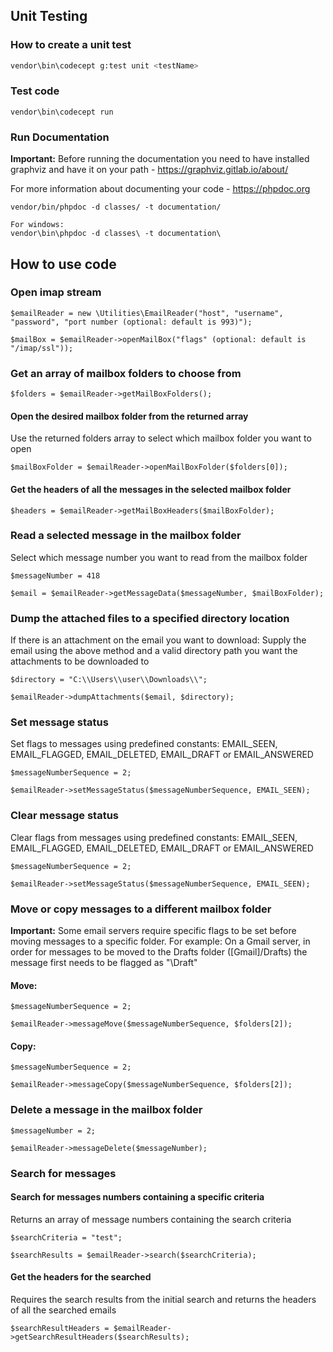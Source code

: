 ## Unit Testing


### How to create a unit test
```sh
vendor\bin\codecept g:test unit <testName>
```

### Test code
```
vendor\bin\codecept run

```

### Run Documentation

**Important:** Before running the documentation you need to have installed graphviz and have it on your path -
https://graphviz.gitlab.io/about/

For more information about documenting your code - https://phpdoc.org

```
vendor/bin/phpdoc -d classes/ -t documentation/

For windows:
vendor\bin\phpdoc -d classes\ -t documentation\
```

## How to use code
### Open imap stream
```
$emailReader = new \Utilities\EmailReader("host", "username", "password", "port number (optional: default is 993)");

$mailBox = $emailReader->openMailBox("flags" (optional: default is "/imap/ssl"));
```

### Get an array of mailbox folders to choose from
```
$folders = $emailReader->getMailBoxFolders();
```

#### Open the desired mailbox folder from the returned array
Use the returned folders array to select which mailbox folder you want to open
```
$mailBoxFolder = $emailReader->openMailBoxFolder($folders[0]);
```

#### Get the headers of all the messages in the selected mailbox folder
```
$headers = $emailReader->getMailBoxHeaders($mailBoxFolder);
```

### Read a selected message in the mailbox folder
Select which message number you want to read from the mailbox folder
```
$messageNumber = 418

$email = $emailReader->getMessageData($messageNumber, $mailBoxFolder);
```

### Dump the attached files to a specified directory location
If there is an attachment on the email you want to download: 
Supply the email using the above method and a valid directory path you want the attachments to be downloaded to
```
$directory = "C:\\Users\\user\\Downloads\\";

$emailReader->dumpAttachments($email, $directory);
```

### Set message status
Set flags to messages using predefined constants:
EMAIL_SEEN, EMAIL_FLAGGED, EMAIL_DELETED, EMAIL_DRAFT or EMAIL_ANSWERED
```
$messageNumberSequence = 2;

$emailReader->setMessageStatus($messageNumberSequence, EMAIL_SEEN);
```

### Clear message status
Clear flags from messages using predefined constants:
EMAIL_SEEN, EMAIL_FLAGGED, EMAIL_DELETED, EMAIL_DRAFT or EMAIL_ANSWERED
```
$messageNumberSequence = 2;

$emailReader->setMessageStatus($messageNumberSequence, EMAIL_SEEN);
```

### Move or copy messages to a different mailbox folder
**Important:** Some email servers require specific flags to be set before moving messages to a specific folder. For example: On a Gmail server, in order for messages to be moved to the Drafts folder ([Gmail]/Drafts) the message first needs to be flagged as "\Draft"
#### Move:
```
$messageNumberSequence = 2;

$emailReader->messageMove($messageNumberSequence, $folders[2]);
```

#### Copy:
```
$messageNumberSequence = 2;

$emailReader->messageCopy($messageNumberSequence, $folders[2]);
```

### Delete a message in the mailbox folder
```
$messageNumber = 2;

$emailReader->messageDelete($messageNumber);
```

### Search for messages
#### Search for messages numbers containing a specific criteria
Returns an array of message numbers containing the search criteria
```
$searchCriteria = "test";

$searchResults = $emailReader->search($searchCriteria);
```

#### Get the headers for the searched
Requires the search results from the initial search and returns the headers of all the searched emails
```
$searchResultHeaders = $emailReader->getSearchResultHeaders($searchResults);
```
